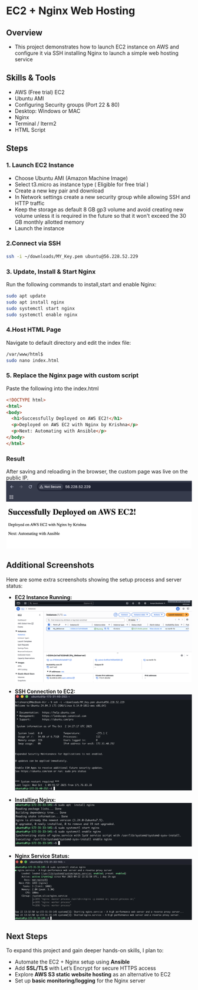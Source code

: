 # EC2 + Nginx Web Hosting
## Overview
- This project demonstrates how to launch EC2 instance on AWS and configure it via SSH installing Nginx to launch a simple web hosting service
## Skills & Tools
- AWS (Free trial) EC2 
- Ubuntu AMI
- Configuring Security groups (Port 22 & 80) 
- Desktop: Windows or MAC 
- Nginx
- Terminal / Iterm2
- HTML Script 
## Steps
### 1. Launch EC2 Instance
- Choose Ubuntu AMI (Amazon Machine Image)
- Select t3.micro as instance type ( Eligible for free trial )
- Create a new key pair and download 
- In Network settings create a new security group while allowing SSH and HTTP traffic
- Keep the storage as default 8 GB gp3 volume and avoid creating new volume unless it is required in the future so that it won't exceed the 30 GB monthly allotted memory 
- Launch the instance 
### 2.Connect via SSH
```bash 
ssh -i ~/downloads/MY_Key.pem ubuntu@56.228.52.229
 ```
### 3. Update, Install & Start Nginx
Run the following commands to install,start and enable Nginx:
```bash
sudo apt update 
sudo apt install nginx  
sudo systemctl start nginx 
sudo systemctl enable nginx  
```
  
### 4.Host HTML Page
Navigate to default directory and edit the index file:
``` bash 
/var/www/html$ 
sudo nano index.html  
```
### 5. Replace the Nginx page with custom script
Paste the following into the index.html
``` html 
<!DOCTYPE html>
<html>
<body>
  <h1>Successfully Deployed on AWS EC2!</h1> 
  <p>Deployed on AWS EC2 with Nginx by Krishna</p>
  <p>Next: Automating with Ansible</p>
</body>
</html> 
```
### Result
After saving and reloading in the browser, the custom page was live on the public IP.
![Custom Web Page Running](screenshots/Custom-webpage.png)
## Additional Screenshots
Here are some extra screenshots showing the setup process and server status:

- **EC2 Instance Running:**  
  ![EC2 Running](screenshots/ec2-running.png)

- **SSH Connection to EC2:**  
  ![SSH Connection](screenshots/ssh-connection.png)

- **Installing Nginx:**  
  ![Installing Nginx](screenshots/installing-nginx.png)

- **Nginx Service Status:**  
  ![Nginx Status](screenshots/nginx-status.png)
## Next Steps
To expand this project and gain deeper hands-on skills, I plan to:  
- Automate the EC2 + Nginx setup using **Ansible**  
- Add **SSL/TLS** with Let’s Encrypt for secure HTTPS access  
- Explore **AWS S3 static website hosting** as an alternative to EC2  
- Set up **basic monitoring/logging** for the Nginx server  

